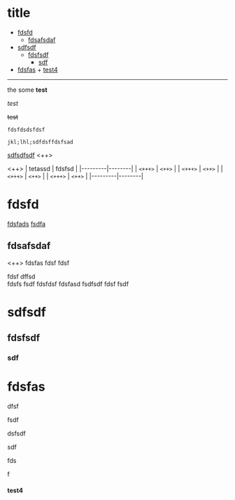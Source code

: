# title
<!-- TOC GFM -->

+ [fdsfd](#fdsfd)
    * [fdsafsdaf](#fdsafsdaf)
+ [sdfsdf](#sdfsdf)
    * [fdsfsdf](#fdsfsdf)
        - [sdf](#sdf)
+ [fdsfas](#fdsfas)
            + [test4](#test4)

<!-- /TOC -->
---
the some **test** 

*test* 

~~test~~ 

`fdsfdsdsfdsf` 
```
jkl;lhl;sdfdsffdsfsad
```

[sdfsdfsdf]() <++>

<++>
| tetassd | fdsfsd |
|---------|--------|
| `<+++>` | `<++>` |
| `<+++>` | `<++>` |
| `<+++>` | `<++>` |
| `<+++>` | `<++>` |
|---------|--------|
# fdsfd

[fdsfads](fdsfads) [fsdfa](fsdfa)
## fdsafsdaf
<++>
fdsfas
fdsf
fdsf


fdsf
dffsd   
fdsfs   fsdf fdsfdsf    fdsfasd 
fsdfsdf
fdsf
fsdf




# sdfsdf


## fdsfsdf

### sdf









# fdsfas




































dfsf












fsdf









dsfsdf




sdf





fds











f


#### test4


